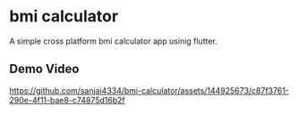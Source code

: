# bmi calculator
 A simple cross platform bmi calculator app usinig flutter.

## Demo Video
https://github.com/sanjai4334/bmi-calculator/assets/144925673/c87f3761-290e-4f11-bae8-c74875d16b2f
